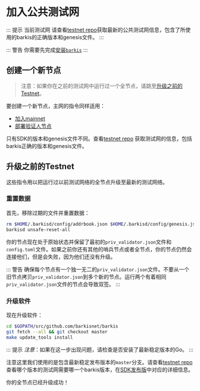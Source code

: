 # 加入公共测试网

::: 提示 当前测试网
请查看[testnet repo](https://github.com/barkis/testnets)获取最新的公共测试网信息，包含了所使用的barkis的正确版本和genesis文件。
:::

::: 警告
你需要先完成[安装`barkis`](installation.md)
:::

## 创建一个新节点

> 注意：如果你在之前的测试网中运行过一个全节点，请跳至[升级之前的Testnet](#upgrading-from-previous-testnet)。

要创建一个新节点，主网的指令同样适用：

+ [加入mainnet](join-mainnet.md)
+ [部署验证人节点](validators/validator-setup.md)

只有SDK的版本和genesis文件不同。查看[testnet repo](https://github.com/barkisnet/testnets)
获取测试网的信息，包括barkis正确的版本和genesis文件。


## 升级之前的Testnet

这些指令用以把运行过以前测试网络的全节点升级至最新的测试网络。

### 重置数据

首先，移除过期的文件并重置数据：

```bash
rm $HOME/.barkisd/config/addrbook.json $HOME/.barkisd/config/genesis.json
barkisd unsafe-reset-all
```

你的节点现在处于原始状态并保留了最初的`priv_validator.json`文件和`config.toml`文件。如果之前你还有其他的哨兵节点或者全节点，你的节点仍然会连接他们，但是会失败，因为他们还没有升级。

::: 警告
确保每个节点有一个独一无二的`priv_validator.json`文件。不要从一个旧节点拷贝`priv_validator.json`到多个新的节点。运行两个有着相同`priv_validator.json`文件的节点会导致双签。
:::

### 升级软件

现在升级软件：

```bash
cd $GOPATH/src/github.com/barkisnet/barkis
git fetch --all && git checkout master
make update_tools install
```

::: 提示
*注意*：如果在这一步出现问题，请检查是否安装了最新稳定版本的Go。
:::

注意这里我们使用的是包含最新稳定发布版本的`master`分支。请查看[testnet repo](https://github.com/barkisnet/testnets)查看哪个版本的测试网需要哪一个barkis版本，在[SDK发布版](https://github.com/barkisnet/barkis/releases)中对应的详细信息。

你的全节点已经升级成功！
